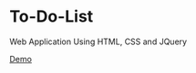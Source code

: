# To-Do-List
Web Application Using HTML, CSS and JQuery

<a href="https://lvdlrs.github.io/To-Do-List/">Demo</a>
